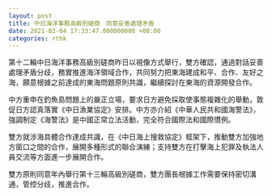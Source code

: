 ```yaml
---
layout: post
title: 中日海洋事務高級別磋商　同意妥善處理矛盾
date: 2021-02-04 17:33:47.000000000 +08:00
categories: rthk
---
```


第十二輪中日海洋事務高級別磋商昨日以視像方式舉行，雙方確認，通過對話妥善處理矛盾分歧，務實推進海洋領域合作，共同努力把東海建成和平、合作、友好之海，願意根據之前達成的東海問題原則共識，繼續探討在東海的資源開發合作。

中方重申在釣魚島問題上的嚴正立場，要求日方避免採取使事態複雜化的舉動，敦促日方認真落實《中日漁業協定》安排。中方亦介紹《中華人民共和國海警法》，強調制定《海警法》是中國正常立法活動，完全符合國際法和國際慣例。

雙方就涉海具體合作達成共識，在《中日海上搜救協定》框架下，推動雙方加強地方窗口之間的合作，展開多種形式的聯合演練；支持雙方在打擊海上犯罪及執法人員交流等方面進一步展開合作。

雙方原則同意年內舉行第十三輪高級別磋商，雙方團長根據工作需要保持密切溝通，管控分歧，推進合作。
